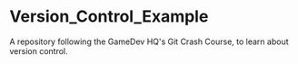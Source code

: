 # Version_Control_Example

A repository following the GameDev HQ's Git Crash Course, to learn about version control.
